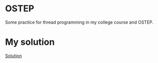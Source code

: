 # OSTEP

Some practice for thread programming in my college course and OSTEP.

# My solution

[Solution](./answer)
